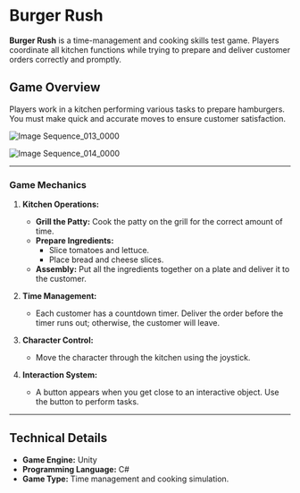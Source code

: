 # Burger Rush

**Burger Rush** is a time-management and cooking skills test game. Players coordinate all kitchen functions while trying to prepare and deliver customer orders correctly and promptly.

## Game Overview

Players work in a kitchen performing various tasks to prepare hamburgers. You must make quick and accurate moves to ensure customer satisfaction.

![Image Sequence_013_0000](https://github.com/user-attachments/assets/8b193d1f-de83-4494-81a2-7f9e91bef221)

![Image Sequence_014_0000](https://github.com/user-attachments/assets/a94a8d7a-dfe5-4e6b-992f-48c12d5e3924)

---

### Game Mechanics  


1. **Kitchen Operations:**  
   - **Grill the Patty:** Cook the patty on the grill for the correct amount of time.  
   - **Prepare Ingredients:**  
     - Slice tomatoes and lettuce.  
     - Place bread and cheese slices.  
   - **Assembly:** Put all the ingredients together on a plate and deliver it to the customer.

2. **Time Management:**  
   - Each customer has a countdown timer. Deliver the order before the timer runs out; otherwise, the customer will leave.

3. **Character Control:**  
   - Move the character through the kitchen using the joystick.

4. **Interaction System:**  
   - A button appears when you get close to an interactive object. Use the button to perform tasks.

---

## Technical Details  

- **Game Engine:** Unity  
- **Programming Language:** C#  
- **Game Type:** Time management and cooking simulation.





